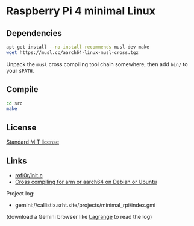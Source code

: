# Raspberry Pi 4 minimal Linux

## Dependencies

```bash
apt-get install --no-install-recommends musl-dev make
wget https://musl.cc/aarch64-linux-musl-cross.tgz
```

Unpack the `musl` cross compiling tool chain somewhere, then add `bin/` to your `$PATH`.

## Compile

```bash
cd src
make
```

## License

[Standard MIT license](LICENSE)

## Links
* [rofl0r/init.c](https://gist.github.com/rofl0r/6168719)
* [Cross compiling for arm or aarch64 on Debian or Ubuntu](https://jensd.be/1126/linux/cross-compiling-for-arm-or-aarch64-on-debian-or-ubuntu)

Project log:

* gemini://callistix.srht.site/projects/minimal_rpi/index.gmi

(download a Gemini browser like [Lagrange](https://git.skyjake.fi/gemini/lagrange) to read the log)
